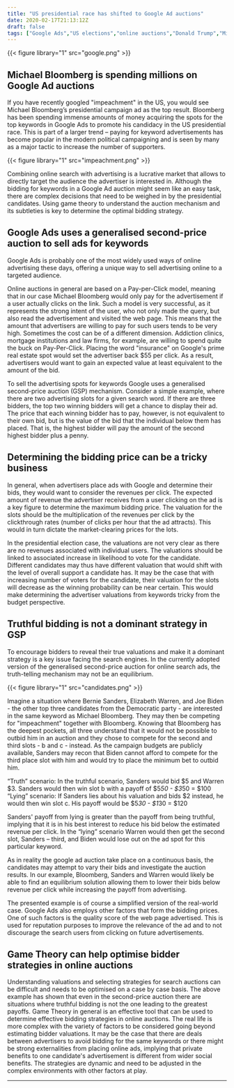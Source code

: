 ```yaml
---
title: "US presidential race has shifted to Google Ad auctions"
date: 2020-02-17T21:13:12Z
draft: false
tags: ["Google Ads","US elections","online auctions","Donald Trump","Michael Bloomberg"]
---
```

{{< figure library="1" src="google.png" >}}

## Michael Bloomberg is spending millions on Google Ad auctions

If you have recently googled "impeachment" in the US, you would see Michael Bloomberg’s presidential campaign ad as the top result. Bloomberg has been spending immense amounts of money acquiring the spots for the top keywords in Google Ads to promote his candidacy in the US presidential race. This is part of a larger trend – paying for keyword advertisements has become popular in the modern political campaigning and is seen by many as a major tactic to increase the number of supporters.

{{< figure library="1" src="impeachment.png" >}}

Combining online search with advertising is a lucrative market that allows to directly target the audience the advertiser is interested in. Although the bidding for keywords in a Google Ad auction might seem like an easy task, there are complex decisions that need to be weighed in by the presidential candidates. Using game theory to understand the auction mechanism and its subtleties is key to determine the optimal bidding strategy.


## Google Ads uses a generalised second-price auction to sell ads for keywords

Google Ads is probably one of the most widely used ways of online advertising these days, offering a unique way to sell advertising online to a targeted audience.

Online auctions in general are based on a Pay-per-Click model, meaning that in our case Michael Bloomberg would only pay for the advertisement if a user actually clicks on the link. Such a model is very successful, as it represents the strong intent of the user, who not only made the query, but also read the advertisement and visited the web page. This means that the amount that advertisers are willing to pay for such users tends to be very high.  Sometimes the cost can be of a different dimension. Addiction clinics, mortgage institutions and law firms, for example, are willing to spend quite the buck on Pay-Per-Click. Placing the word "insurance" on Google's prime real estate spot would set the advertiser back $55 per click. As a result, advertisers would want to gain an expected value at least equivalent to the amount of the bid.

To sell the advertising spots for keywords Google uses a generalised second-price auction (GSP) mechanism. Consider a simple example, where there are two advertising slots for a given search word. If there are three bidders, the top two winning bidders will get a chance to display their ad. The price that each winning bidder has to pay, however, is not equivalent to their own bid, but is the value of the bid that the individual below them has placed. That is, the highest bidder will pay the amount of the second highest bidder plus a penny.


## Determining the bidding price can be a tricky business

In general, when advertisers place ads with Google and determine their bids, they would want to consider the revenues per click. The expected amount of revenue the advertiser receives from a user clicking on the ad is a key figure to determine the maximum bidding price. The valuation for the slots should be the multiplication of the revenues per click by the clickthrough rates (number of clicks per hour that the ad attracts). This would in turn dictate the market-clearing prices for the lots.

In the presidential election case, the valuations are not very clear as there are no revenues associated with individual users. The valuations should be linked to associated increase in likelihood to vote for the candidate. Different candidates may thus have different valuation that would shift with the level of overall support a candidate has. It may be the case that with increasing number of voters for the candidate, their valuation for the slots will decrease as the winning probability can be near certain. This would make determining the advertiser valuations from keywords tricky from the budget perspective.


## Truthful bidding is not a dominant strategy in GSP

To encourage bidders to reveal their true valuations and make it a dominant strategy is a key issue facing the search engines. In the currently adopted version of the generalised second-price auction for online search ads, the truth-telling mechanism may not be an equilibrium.  

{{< figure library="1" src="candidates.png" >}}

Imagine a situation where Bernie Sanders, Elizabeth Warren, and Joe Biden - the other top three candidates from the Democratic party - are interested in the same keyword as Michael Bloomberg. They may then be competing for "impeachment" together with Bloomberg. Knowing that Bloomberg has the deepest pockets, all three understand that it would not be possible to outbid him in an auction and they chose to compete for the second and third slots - b and c - instead. As the campaign budgets are publicly available, Sanders may recon that Biden cannot afford to compete for the third place slot with him and would try to place the minimum bet to outbid him.

“Truth” scenario: In the truthful scenario, Sanders would bid $5 and Warren $3. Sanders would then win slot b with a payoff of $5*50 -  $3*50 = $100
“Lying” scenario: If Sanders lies about his valuation and bids $2 instead, he would then win slot c. His payoff would be $5*30 -  $1*30 = $120

Sanders' payoff from lying is greater than the payoff from being truthful, implying that it is in his best interest to reduce his bid below the estimated revenue per click. In the “lying” scenario Warren would then get the second slot, Sanders – third, and Biden would lose out on the ad spot for this particular keyword.

As in reality the google ad auction take place on a continuous basis, the candidates may attempt to vary their bids and investigate the auction results. In our example, Bloomberg, Sanders and Warren would likely be able to find an equilibrium solution allowing them to lower their bids below revenue per click while increasing the payoff from advertising.

The presented example is of course a simplified version of the real-world case. Google Ads also employs other factors that form the bidding prices. One of such factors is the quality score of the web page advertised. This is used for reputation purposes to improve the relevance of the ad and to not discourage the search users from clicking on future advertisements.


## Game Theory can help optimise bidder strategies in online auctions

Understanding valuations and selecting strategies for search auctions can be difficult and needs to be optimised on a case by case basis. The above example has shown that even in the second-price auction there are situations where truthful bidding is not the one leading to the greatest payoffs. Game Theory in general is an effective tool that can be used to determine effective bidding strategies in online auctions. The real life is more complex with the variety of factors to be considered going beyond estimating bidder valuations. It may be the case that there are deals between advertisers to avoid bidding for the same keywords or there might be strong externalities from placing online ads, implying that private benefits to one candidate's advertisement is different from wider social benefits. The strategies are dynamic and need to be adjusted in the complex environments with other factors at play.

---
